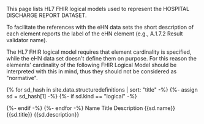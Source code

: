 This page lists HL7 FHIR logical models used to represent the HOSPITAL DISCHARGE REPORT DATASET.

To facilitate the references with the eHN data sets the short description of each element reports the label of the eHN element (e.g., A.1.7.2 Result validator name).

The HL7 FHIR logical model requires that element cardinality is specified, while the eHN data set doesn't define them on purpose. For this reason the elements' cardinality of the following FHIR Logical Model should be interpreted with this in mind, thus they should not be considered as "normative".


{% for sd_hash in site.data.structuredefinitions | sort: "title" -%} {%- assign sd = sd_hash[1] -%} {%- if sd.kind == "logical" -%}

{%- endif -%} {%- endfor -%}
Name	Title	Description
{{sd.name}}	{{sd.title}}	{{sd.description}}